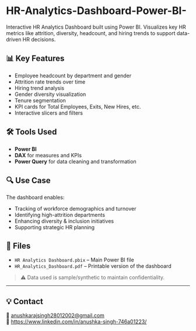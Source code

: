 # HR-Analytics-Dashboard-Power-BI-
 Interactive HR Analytics Dashboard built using Power BI. Visualizes key HR metrics like attrition, diversity, headcount, and hiring trends to support data-driven HR decisions.

## 📊 Key Features

- Employee headcount by department and gender
- Attrition rate trends over time
- Hiring trend analysis
- Gender diversity visualization
- Tenure segmentation
- KPI cards for Total Employees, Exits, New Hires, etc.
- Interactive slicers and filters

## 🛠 Tools Used

- **Power BI**
- **DAX** for measures and KPIs
- **Power Query** for data cleaning and transformation

## 🔍 Use Case

The dashboard enables:
- Tracking of workforce demographics and turnover
- Identifying high-attrition departments
- Enhancing diversity & inclusion initiatives
- Supporting strategic HR planning

## 📁 Files

- `HR Analytics Dashboard.pbix` – Main Power BI file
- `HR_Analytics_Dashboard.pdf` – Printable version of the dashboard

> ⚠️ Data used is sample/synthetic to maintain confidentiality.

---

## 💡 Contact

📧 anushkarajsingh28012002@gmail.com  
📍 https://www.linkedin.com/in/anushka-singh-746a01223/

